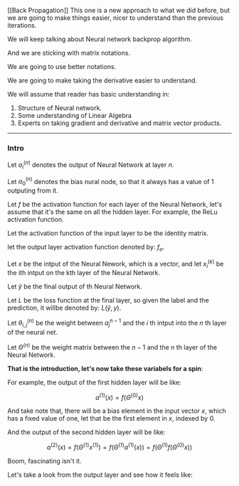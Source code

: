 [[Back Propagation]] 
This one is a new approach to what we did before, but we are going to make things easier, nicer to understand than the previous iterations. 

We will keep talking about Neural network backprop algorithm. 

And we are sticking with matrix notations. 

We are going to use better notations. 

We are going to make taking the derivative easier to understand. 

We will assume that reader has basic understanding in: 
1. Structure of Neural network. 
2. Some understanding of Linear Algebra
3. Experts on taking gradient and derivative and matrix vector products. 
---
### **Intro**
 
Let $a_{i}^{(n)}$ denotes the output of Neural Network at layer $n$. 

Let $a_{0}^{(n)}$ denotes the bias nural node, so that it always has a value of 1 outputing from it. 

Let $f$ be the activation function for each layer of the Neural Network, let's assume that it's the same on all the hidden layer. For example, the ReLu activation function. 

Let the activation function of the input layer to be the identity matrix. 

let the output layer activation function denoted by: $f_o$. 

Let $x$ be the intput of the Neural Nework, which is a vector, and let $x^{(k)}_{i}$ be the ith intput on the kth layer of the Neural Network. 

Let $\hat{y}$ be the final output of th Neural Network. 

Let $L$ be the loss function at the final layer, so given the label and the prediction, it willbe denoted by: $L(\hat{y}, y)$. 

Let $\theta^{(n)}_{i, j}$ be the weight between $a^{n - 1}_{j}$ and the $i$ th intput into the $n$ th layer of the neural net. 

Let $\Theta^{(n)}$ be the weight matrix between the $n - 1$ and the $n$ th layer of the Neural Network. 

**That is the introduction, let's now take these variabels for a spin**: 

For example, the output of the first hidden layer will be like: 

$$
a^{(1)}(x) = f(\Theta^{(0)}x)
$$

And take note that, there will be a bias element in the input vector $x$, which has a fixed value of one, let that be the first element in $x$, indexed by $0$. 

And the output of the second hidden layer will be like: 

$$
a^{(2)}(x) = f(\Theta^{(1)}x^{(1)}) = f(\Theta^{(1)}a^{(1)}(x)) = f(\Theta^{(1)}f(\Theta^{(0)}x))
$$

Boom, fascinating isn't it. 

Let's take a look from the output layer and see how it feels like: 



